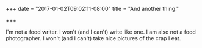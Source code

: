+++
date = "2017-01-02T09:02:11-08:00"
title = "And another thing."

+++

I'm not a food writer. I won't (and I can't) write like one. I am also not a food photographer. I won't (and I can't) take nice pictures of the crap I eat.